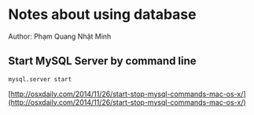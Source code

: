 # Notes about using database

Author: Phạm Quang Nhật Minh

## Start MySQL Server by command line

```
mysql.server start
```

[http://osxdaily.com/2014/11/26/start-stop-mysql-commands-mac-os-x/](http://osxdaily.com/2014/11/26/start-stop-mysql-commands-mac-os-x/)

